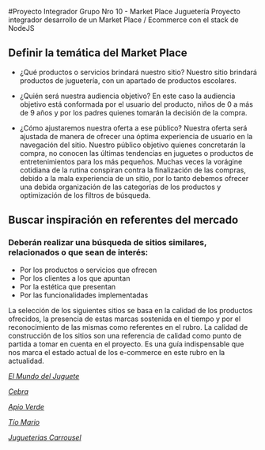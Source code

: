 #Proyecto Integrador Grupo Nro 10 - Market Place Juguetería
Proyecto integrador desarrollo de un Market Place / Ecommerce con el stack de NodeJS



## Definir la temática del Market Place

* ¿Qué productos o servicios brindará nuestro sitio?
Nuestro sitio brindará productos de juguetería, con un apartado de productos escolares.

* ¿Quién será nuestra audiencia objetivo?
En este caso la audiencia objetivo está conformada por el usuario del producto, niños de 0 a más de 9 años y por los padres quienes tomarán la decisión de la compra.

* ¿Cómo ajustaremos nuestra oferta a ese público?
Nuestra oferta será ajustada de manera de ofrecer una óptima experiencia de usuario en la navegación del sitio. Nuestro público objetivo quienes concretarán la compra, no conocen las últimas tendencias en juguetes o productos de entretenimientos para los más pequeños.
Muchas veces la vorágine cotidiana de la rutina conspiran contra la finalización de las compras, debido a la mala experiencia de un sitio, por lo tanto debemos ofrecer una debida organización de las categorías de los productos y optimización de los filtros de búsqueda.

## Buscar inspiración en referentes del mercado
 ### Deberán realizar una búsqueda de sitios similares, relacionados o que sean de interés:
* Por los productos o servicios que ofrecen
* Por los clientes a los que apuntan
* Por la estética que presentan
* Por las funcionalidades implementadas


La selección de los siguientes sitios se basa en la calidad de los productos ofrecidos, la presencia de estas  marcas sostenida en el tiempo y por el reconocimiento de las mismas como referentes en el rubro.
La calidad de construcción de los sitios son una referencia de calidad como punto de partida a tomar en cuenta en el proyecto. Es una guía indispensable que nos marca el estado actual de los e-commerce en este rubro en la actualidad.

 *[El Mundo del Juguete][1]*

[1]: https://www.elmundodeljuguete.com.ar/

 *[Cebra][2]*

[2]: https://www.cebra.com.ar/

 *[Apio Verde][3]*

[3]: https://www.apioverde.com/

 *[Tío Mario][3]*

[3]: https://www.tiomario.com/

 *[Jugueterias Carrousel][3]*

[3]: https://www.jugueteriascarrousel.com.ar/


